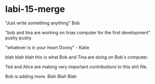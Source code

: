 # labi-15-merge

"Just write something anything" Bob  

"bob and tina are working on tinas computer for the first development"
pushy pushy

"whatever is in your heart Donny" - Katie

blah blah blah this is what Bob and Tina are doing on Bob's computer. 

Ted and Alice are making very important contributions to this shit file.

Bob is adding more. Blah Blah Blah



